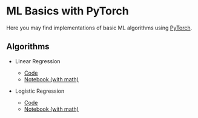 # ML Basics with PyTorch

Here you may find implementations of basic ML algorithms using
[PyTorch](https://pytorch.org/).

## Algorithms
- Linear Regression
    - [Code](https://github.com/auhide/ml-basics-pytorch/blob/main/algos/linear_regression.py)
    - [Notebook (with math)](https://github.com/auhide/ml-basics-pytorch/blob/main/algos/linear_regression.py)

- Logistic Regression
    - [Code](https://github.com/auhide/ml-basics-pytorch/blob/main/algos/logistic_regression.py)
    - [Notebook (with math)](https://github.com/auhide/ml-basics-pytorch/blob/main/algos/logistic_regression.py)